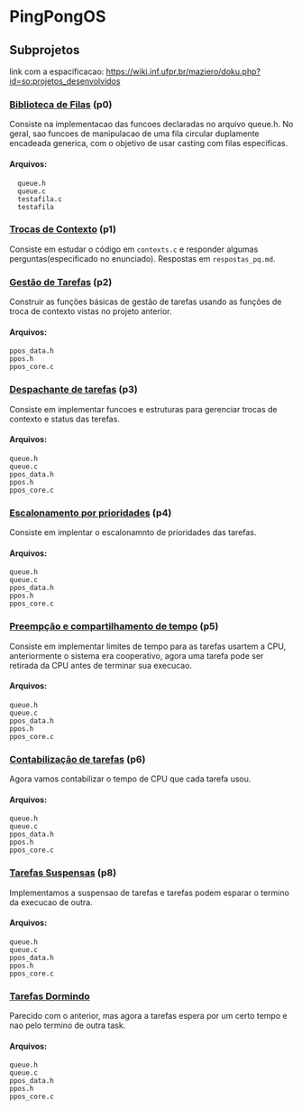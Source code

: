 # PingPongOS
## Subprojetos
link com a espacificacao: https://wiki.inf.ufpr.br/maziero/doku.php?id=so:projetos_desenvolvidos

### [Biblioteca de Filas](https://wiki.inf.ufpr.br/maziero/doku.php?id=so:biblioteca_de_filas) (p0)
Consiste na implementacao das funcoes declaradas no arquivo queue.h.
No geral, sao funcoes de manipulacao de uma fila circular duplamente encadeada generica, com o objetivo de usar casting com filas especificas. 
#### Arquivos:
```
  queue.h 
  queue.c 
  testafila.c 
  testafila 
```
### [Trocas de Contexto](https://wiki.inf.ufpr.br/maziero/doku.php?id=so:trocas_de_contexto) (p1)
Consiste em estudar o código em ``` contexts.c ``` e responder algumas perguntas(especificado no enunciado).
Respostas em ```respostas_pq.md```.

### [Gestão de Tarefas](https://wiki.inf.ufpr.br/maziero/doku.php?id=so:gestao_de_tarefas) (p2)
Construir as funções básicas de gestão de tarefas usando as funções de troca de contexto vistas no projeto anterior. 
#### Arquivos:
```
ppos_data.h
ppos.h
ppos_core.c
```
### [Despachante de tarefas](https://wiki.inf.ufpr.br/maziero/doku.php?id=so:dispatcher) (p3)
Consiste em implementar funcoes e estruturas para gerenciar trocas de contexto e status das terefas.
#### Arquivos:
```
queue.h
queue.c
ppos_data.h
ppos.h
ppos_core.c
```
### [Escalonamento por prioridades](https://wiki.inf.ufpr.br/maziero/doku.php?id=so:escalonador_por_prioridades) (p4)
Consiste em implentar o escalonamnto de prioridades das tarefas.
#### Arquivos:
```
queue.h
queue.c
ppos_data.h
ppos.h
ppos_core.c
```
### [Preempção e compartilhamento de tempo](https://wiki.inf.ufpr.br/maziero/doku.php?id=so:preempcao_por_tempo) (p5)
Consiste em implementar limites de tempo para as tarefas usartem a CPU, anteriormente o sistema era cooperativo, agora uma tarefa pode ser retirada da CPU antes de terminar sua execucao.
#### Arquivos:
```
queue.h
queue.c
ppos_data.h
ppos.h
ppos_core.c
```
### [Contabilização de tarefas](https://wiki.inf.ufpr.br/maziero/doku.php?id=so:contabilizacao) (p6)
Agora vamos contabilizar o tempo de CPU que cada tarefa usou.
#### Arquivos:
```
queue.h
queue.c
ppos_data.h
ppos.h
ppos_core.c
```

### [Tarefas Suspensas](https://wiki.inf.ufpr.br/maziero/doku.php?id=so:tarefas_suspensas) (p8)  
Implementamos a suspensao de tarefas e tarefas podem esparar o termino da execucao de outra.  
#### Arquivos:
```
queue.h
queue.c
ppos_data.h
ppos.h
ppos_core.c
```

### [Tarefas Dormindo](https://wiki.inf.ufpr.br/maziero/doku.php?id=so:tarefas_dormindo)  
Parecido com o anterior, mas agora a tarefas espera por um certo tempo e nao pelo termino de outra task.  
#### Arquivos:  
```
queue.h
queue.c
ppos_data.h
ppos.h
ppos_core.c
```
